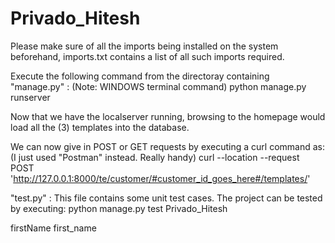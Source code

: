 # Privado_Hitesh

Please make sure of all the imports being installed on the system beforehand, imports.txt contains a list of all such imports required.

Execute the following command from the directoray containing "manage.py" :  (Note: WINDOWS terminal command)
                                                                           python manage.py runserver
                                                                          
Now that we have the localserver running, browsing to the homepage would load all the (3) templates into the database.

We can now give in POST or GET requests by executing a curl command as:  (I just used "Postman" instead. Really handy)
                                                                         curl --location --request POST 'http://127.0.0.1:8000/te/customer/#customer_id_goes_here#/templates/'

"test.py" :
This file contains some unit test cases.
The project can be tested by executing:
                                        python manage.py test Privado_Hitesh

firstName first_name
